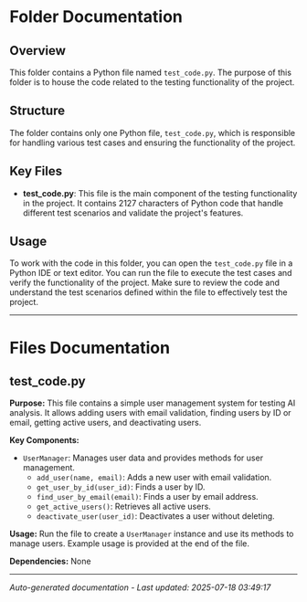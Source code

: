 # Folder Documentation

## Overview
This folder contains a Python file named `test_code.py`. The purpose of this folder is to house the code related to the testing functionality of the project.

## Structure
The folder contains only one Python file, `test_code.py`, which is responsible for handling various test cases and ensuring the functionality of the project.

## Key Files
- **test_code.py**: This file is the main component of the testing functionality in the project. It contains 2127 characters of Python code that handle different test scenarios and validate the project's features.

## Usage
To work with the code in this folder, you can open the `test_code.py` file in a Python IDE or text editor. You can run the file to execute the test cases and verify the functionality of the project. Make sure to review the code and understand the test scenarios defined within the file to effectively test the project.

---

# Files Documentation

## test_code.py

**Purpose:** This file contains a simple user management system for testing AI analysis. It allows adding users with email validation, finding users by ID or email, getting active users, and deactivating users.

**Key Components:**
- `UserManager`: Manages user data and provides methods for user management.
  - `add_user(name, email)`: Adds a new user with email validation.
  - `get_user_by_id(user_id)`: Finds a user by ID.
  - `find_user_by_email(email)`: Finds a user by email address.
  - `get_active_users()`: Retrieves all active users.
  - `deactivate_user(user_id)`: Deactivates a user without deleting.

**Usage:** Run the file to create a `UserManager` instance and use its methods to manage users. Example usage is provided at the end of the file.

**Dependencies:** None

---
*Auto-generated documentation - Last updated: 2025-07-18 03:49:17*
